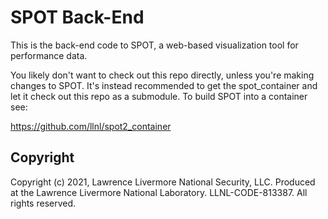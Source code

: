 # SPOT Back-End

This is the back-end code to SPOT, a web-based visualization tool for performance data.  

You likely don't want to check out this repo directly, unless you're making changes to SPOT.
It's instead recommended to get the spot_container and let it check out this repo as a submodule.
To build SPOT into a container see:

https://github.com/llnl/spot2_container

## Copyright

Copyright (c) 2021, Lawrence Livermore National Security, LLC. Produced at
the Lawrence Livermore National Laboratory. LLNL-CODE-813387. All rights reserved.
